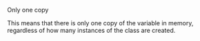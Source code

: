 Only one copy

This means that there is only one copy of the variable in memory, regardless of how many instances of the class are created.
